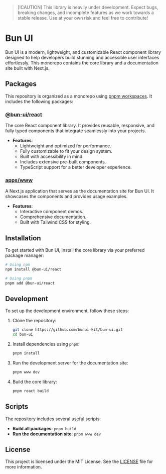 > [!CAUTION] This library is heavily under development. Expect bugs, breaking
> changes, and incomplete features as we work towards a stable release. Use at
> your own risk and feel free to contribute!

# Bun UI

Bun UI is a modern, lightweight, and customizable React component library
designed to help developers build stunning and accessible user interfaces
effortlessly. This monorepo contains the core library and a documentation site
built with Next.js.

## Packages

This repository is organized as a monorepo using
[pnpm workspaces](https://pnpm.io/workspaces). It includes the following
packages:

### [@bun-ui/react](packages/react)

The core React component library. It provides reusable, responsive, and fully
typed components that integrate seamlessly into your projects.

- **Features**:
  - Lightweight and optimized for performance.
  - Fully customizable to fit your design system.
  - Built with accessibility in mind.
  - Includes extensive pre-built components.
  - TypeScript support for a better developer experience.

### [apps/www](apps/www)

A Next.js application that serves as the documentation site for Bun UI. It
showcases the components and provides usage examples.

- **Features**:
  - Interactive component demos.
  - Comprehensive documentation.
  - Built with Tailwind CSS for styling.

## Installation

To get started with Bun UI, install the core library via your preferred package
manager:

```bash
# Using npm
npm install @bun-ui/react

# Using pnpm
pnpm add @bun-ui/react
```

## Development

To set up the development environment, follow these steps:

1. Clone the repository:

   ```bash
   git clone https://github.com/bunui-kit/bun-ui.git
   cd bun-ui
   ```

2. Install dependencies using `pnpm`:

   ```bash
   pnpm install
   ```

3. Run the development server for the documentation site:

   ```bash
   pnpm www dev
   ```

4. Build the core library:

   ```bash
   pnpm react build
   ```

## Scripts

The repository includes several useful scripts:

- **Build all packages**: `pnpm build`
- **Run the documentation site**: `pnpm www dev`

## License

This project is licensed under the MIT License. See the [LICENSE](LICENSE) file
for more information.
